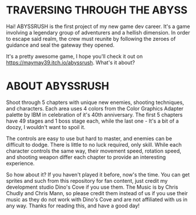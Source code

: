 # TRAVERSING THROUGH THE ABYSS

Hai! ABYSSRUSH is the first project of my new game dev career. It's a game involving a legendary group of adventurers and a hellish dimension. In order to escape said realm, the crew must reunite by following the zeroes of guidance and seal the gateway they opened. 

It's a pretty awesome game, I hope you'll check it out on https://maymay39.itch.io/abyssrush. What's it about?

# ABOUT ABYSSRUSH

Shoot through 5 chapters with unique new enemies, shooting techniques, and characters. Each area uses 4 colors from the Color Graphics Adapter palette by IBM in celebration of it's 40th anniversary. The first 5 chapters have 49 stages and 1 boss stage each, while the last one - It's a bit of a doozy, I wouldn't want to spoil it.

The controls are easy to use but hard to master, and enemies can be difficult to dodge. There is little to no luck required, only skill. While each character controls the same way, their movement speed, rotation speed, and shooting weapon differ each chapter to provide an interesting experience.

So how about it? If you haven't played it before, now's the time. You can get sprites and such from this repository for fan content, just credit my development studio Dino's Cove if you use them. The Music is by Chris Chudly and Chris Mann, so please credit them instead of us if you use their music as they do not work with Dino's Cove and are not affiliated with us in any way. Thanks for reading this, and have a good day!

